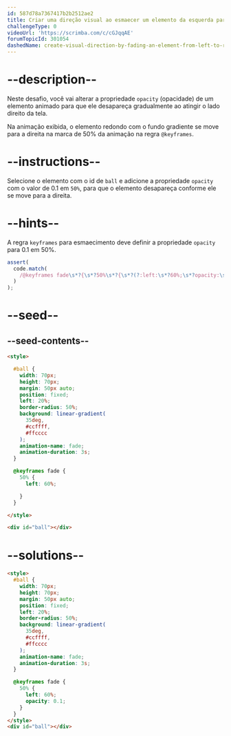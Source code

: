 ```yaml
---
id: 587d78a7367417b2b2512ae2
title: Criar uma direção visual ao esmaecer um elemento da esquerda para a direita
challengeType: 0
videoUrl: 'https://scrimba.com/c/cGJqqAE'
forumTopicId: 301054
dashedName: create-visual-direction-by-fading-an-element-from-left-to-right
---
```


# --description--

Neste desafio, você vai alterar a propriedade `opacity` (opacidade) de um elemento animado para que ele desapareça gradualmente ao atingir o lado direito da tela.

Na animação exibida, o elemento redondo com o fundo gradiente se move para a direita na marca de 50% da animação na regra `@keyframes`.

# --instructions--

Selecione o elemento com o id de `ball` e adicione a propriedade `opacity` com o valor de 0.1 em `50%`, para que o elemento desapareça conforme ele se move para a direita.

# --hints--

A regra `keyframes` para esmaecimento deve definir a propriedade `opacity` para 0.1 em 50%.

```js
assert(
  code.match(
    /@keyframes fade\s*?{\s*?50%\s*?{\s*?(?:left:\s*?60%;\s*?opacity:\s*?0?\.1;|opacity:\s*?0?\.1;\s*?left:\s*?60%;)/gi
  )
);
```

# --seed--

## --seed-contents--

```html
<style>

  #ball {
    width: 70px;
    height: 70px;
    margin: 50px auto;
    position: fixed;
    left: 20%;
    border-radius: 50%;
    background: linear-gradient(
      35deg,
      #ccffff,
      #ffcccc
    );
    animation-name: fade;
    animation-duration: 3s;
  }

  @keyframes fade {
    50% {
      left: 60%;

    }
  }

</style>

<div id="ball"></div>
```

# --solutions--

```html
<style>
  #ball {
    width: 70px;
    height: 70px;
    margin: 50px auto;
    position: fixed;
    left: 20%;
    border-radius: 50%;
    background: linear-gradient(
      35deg,
      #ccffff,
      #ffcccc
    );
    animation-name: fade;
    animation-duration: 3s;
  }

  @keyframes fade {
    50% {
      left: 60%;
      opacity: 0.1;
    }
  }
</style>
<div id="ball"></div>
```

